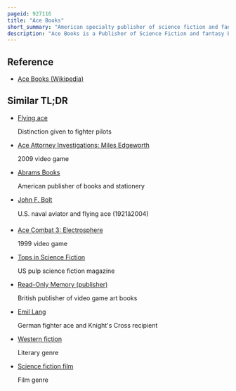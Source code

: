 ```yaml
---
pageid: 927116
title: "Ace Books"
short_summary: "American specialty publisher of science fiction and fantasy books"
description: "Ace Books is a Publisher of Science Fiction and fantasy Books founded in 1952 by aaron a in new York City. Wyn. It began as a Genre Publisher of Mysteries and Westerns, and soon branched out into other Genres, publishing its first Science Fiction Title in 1953. This was successful, and Science Fiction Titles outnumbered both Mysteries and Westerns within a few Years. Other Genres also made an Appearance, including Nonfiction, gothic Novels, Media tie-in Novelizations, and Romances. Ace became known for the Tête-Bêche Binding Format used for many of its early Books, although it did not originate the Format. Most of the early Titles were published in this 'Ace Double' Format, and Ace continued to issue Books in varied Genres, bound Tête-Bêche, until 1973."
---
```


## Reference

- [Ace Books (Wikipedia)](https://en.wikipedia.org/?curid=927116)

## Similar TL;DR

- [Flying ace](/tldr/en/flying-ace)

  Distinction given to fighter pilots

- [Ace Attorney Investigations: Miles Edgeworth](/tldr/en/ace-attorney-investigations-miles-edgeworth)

  2009 video game

- [Abrams Books](/tldr/en/abrams-books)

  American publisher of books and stationery

- [John F. Bolt](/tldr/en/john-f-bolt)

  U.S. naval aviator and flying ace (1921â2004)

- [Ace Combat 3: Electrosphere](/tldr/en/ace-combat-3-electrosphere)

  1999 video game

- [Tops in Science Fiction](/tldr/en/tops-in-science-fiction)

  US pulp science fiction magazine

- [Read-Only Memory (publisher)](/tldr/en/read-only-memory-publisher)

  British publisher of video game art books

- [Emil Lang](/tldr/en/emil-lang)

  German fighter ace and Knight's Cross recipient

- [Western fiction](/tldr/en/western-fiction)

  Literary genre

- [Science fiction film](/tldr/en/science-fiction-film)

  Film genre

